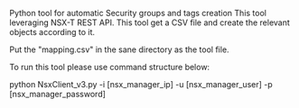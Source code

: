 Python tool for automatic Security groups and tags creation
This tool leveraging NSX-T REST API.
This tool get a CSV file and create the relevant objects according to it.

Put the "mapping.csv" in the sane directory as the tool file.

To run this tool please use command structure below:

python NsxClient_v3.py -i [nsx_manager_ip] -u [nsx_manager_user] -p [nsx_manager_password]

